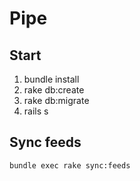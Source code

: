 # Pipe

## Start

 1. bundle install
 2. rake db:create
 3. rake db:migrate
 4. rails s

## Sync feeds

    bundle exec rake sync:feeds
